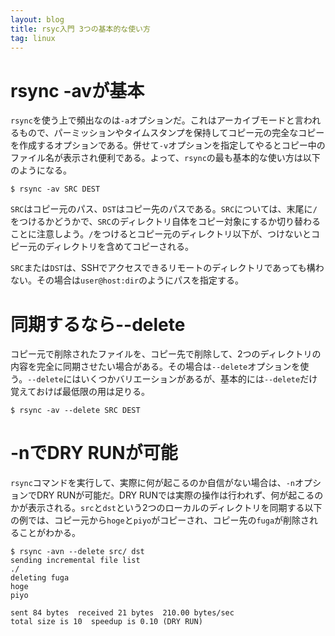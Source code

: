 ```yaml
---
layout: blog
title: rsyc入門 3つの基本的な使い方
tag: linux
---
```




# rsync -avが基本

`rsync`を使う上で頻出なのは`-a`オプションだ。これはアーカイブモードと言われるもので、パーミッションやタイムスタンプを保持してコピー元の完全なコピーを作成するオプションである。併せて`-v`オプションを指定してやるとコピー中のファイル名が表示され便利である。よって、`rsync`の最も基本的な使い方は以下のようになる。

~~~~
$ rsync -av SRC DEST
~~~~

`SRC`はコピー元のパス、`DST`はコピー先のパスである。`SRC`については、末尾に`/`をつけるかどうかで、`SRC`のディレクトリ自体をコピー対象にするか切り替わることに注意しよう。`/`をつけるとコピー元のディレクトリ以下が、つけないとコピー元のディレクトリを含めてコピーされる。

`SRC`または`DST`は、SSHでアクセスできるリモートのディレクトリであっても構わない。その場合は`user@host:dir`のようにパスを指定する。

# 同期するなら--delete

コピー元で削除されたファイルを、コピー先で削除して、2つのディレクトリの内容を完全に同期させたい場合がある。その場合は`--delete`オプションを使う。`--delete`にはいくつかバリエーションがあるが、基本的には`--delete`だけ覚えておけば最低限の用は足りる。

~~~~
$ rsync -av --delete SRC DEST
~~~~

# -nでDRY RUNが可能

`rsync`コマンドを実行して、実際に何が起こるのか自信がない場合は、`-n`オプションでDRY RUNが可能だ。DRY RUNでは実際の操作は行われず、何が起こるのかが表示される。`src`と`dst`という2つのローカルのディレクトリを同期する以下の例では、コピー元から`hoge`と`piyo`がコピーされ、コピー先の`fuga`が削除されることがわかる。

~~~~
$ rsync -avn --delete src/ dst
sending incremental file list
./
deleting fuga
hoge
piyo

sent 84 bytes  received 21 bytes  210.00 bytes/sec
total size is 10  speedup is 0.10 (DRY RUN)
~~~~
